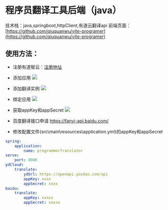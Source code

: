 # 程序员翻译工具后端（java）
技术栈：java,springboot,httpClient,有道云翻译api
前端页面：[https://github.com/qiuquanwu/vite-programer](https://github.com/qiuquanwu/vite-programer)
## 使用方法：
- 注册有道智云：[注册地址](http://ai.youdao.com/product-fanyi-text.s "注册地址")
- 添加应用
![](https://i.loli.net/2020/08/08/XJIZFRQAl9zUMbG.png)
- 添加翻译实例
![](https://i.loli.net/2020/08/08/XTUW24YgROvJfm8.png)
- 绑定应用
![](https://i.loli.net/2020/08/08/hENDWf2bZSIJtkY.png)
- 获取appKey和appSecret
![](https://i.loli.net/2020/08/08/76hZuMIxvAcOBlK.png)

- 百度翻译接口申请 https://fanyi-api.baidu.com/
- 修改配置文件(src\main\resources\application.yml)的appKey和appSecret
```yaml
spring:
    application:
        name: programmerTranslator
serve:
    port: 8080
ydCloud:
    translate:
        ydUrl: https://openapi.youdao.com/api
        appKey: xxxx
        appSecret: xxxx
baidu:
    translate:
        appKey: xxxxx
        appSecret: xxxxx
```